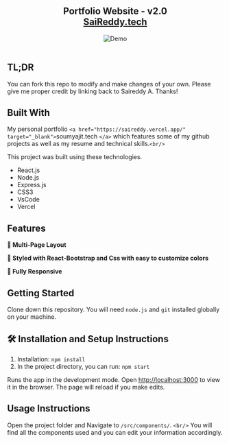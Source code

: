 <h2 align="center">
  Portfolio Website - v2.0<br/>
  <a href="" target="_blank">SaiReddy.tech</a>
</h2>
<div align="center">
  <img alt="Demo" src="./Images/readme-img1.png" />
</div>

<br/>

## TL;DR

You can fork this repo to modify and make changes of your own. Please give me proper credit by linking back to Saireddy A. Thanks!

## Built With

My personal portfolio `<a href="https://saireddy.vercel.app/" target="_blank">`soumyajit.tech `</a>` which features some of my github projects as well as my resume and technical skills.`<br/>`

This project was built using these technologies.

- React.js
- Node.js
- Express.js
- CSS3
- VsCode
- Vercel

## Features

**📖 Multi-Page Layout**

**🎨 Styled with React-Bootstrap and Css with easy to customize colors**

**📱 Fully Responsive**

## Getting Started

Clone down this repository. You will need `node.js` and `git` installed globally on your machine.

## 🛠 Installation and Setup Instructions

1. Installation: `npm install`
2. In the project directory, you can run: `npm start`

Runs the app in the development mode.
Open [http://localhost:3000](http://localhost:3000) to view it in the browser.
The page will reload if you make edits.

## Usage Instructions

Open the project folder and Navigate to `/src/components/`. `<br/>`
You will find all the components used and you can edit your information accordingly.
